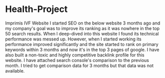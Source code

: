 # Health-Project
Imprimis IVF Website
I started SEO on the below website 3 months ago and my company's goal was to improve its ranking as it was nowhere in the top 50 search results.
When I deep-dived into this website I found its technical performance was messed up. However, when I started working its performance improved significantly and the site started to rank on primary keywords within 3 months and now it's in the top 3 pages of google.
I have also built a non-toxic and highly competitive backlink profile for this website.
I have attached search console's comparison to the previous month. I tried to get comparison data for 3 months but that data was not available.
